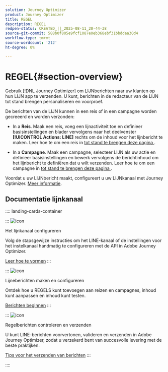 ```yaml
---
solution: Journey Optimizer
product: Journey Optimizer
title: REGEL
description: REGEL
redpen-status: CREATED_||_2025-08-11_20-44-38
source-git-commit: 588b0f805e9fcf1087e0eb368ebf31bbddaa30d4
workflow-type: tm+mt
source-wordcount: '212'
ht-degree: 0%

---
```



# REGEL{#section-overview}


Gebruik [!DNL Journey Optimizer] om LIJNberichten naar uw klanten op hun LIJN app te verzenden. U kunt, berichten in de redacteur van de LIJN tot stand brengen personaliseren en voorproef.

De berichten van de LIJN kunnen in een reis of in een campagne worden gecreeerd en worden verzonden:

* In a **Reis**. Maak een reis, voeg een lijnactiviteit toe en definieer basisinstellingen en blader vervolgens naar het deelvenster **[!UICONTROL Actions: LINE]** rechts om de inhoud voor het lijnbericht te maken. Leer hoe te om een reis in [ tot stand te brengen deze pagina ](../using/building-journeys/journey-gs.md).

* In a **Campagne**. Maak een campagne, selecteer LIJN als uw actie en definieer basisinstellingen en bewerk vervolgens de berichtinhoud om het lijnbericht te definiëren dat u wilt verzenden. Leer hoe te om een campagne in [ tot stand te brengen deze pagina ](../using/campaigns/create-campaign.md#configure).

Voordat u uw LIJNbericht maakt, configureert u uw LIJNkanaal met Journey Optimizer. [Meer informatie](../using/line/line-configuration.md).

## Documentatie lijnkanaal

:::: landing-cards-container

:::
![icon](https://cdn.experienceleague.adobe.com/icons/gear.svg?lang=nl-NL)

Het lijnkanaal configureren

Volg de stapsgewijze instructies om het LINE-kanaal of de instellingen voor het instelkanaal handmatig te configureren met de API in Adobe Journey Optimizer.

[Leer hoe te vormen](../using/line/line-configuration.md)
:::

:::
![icon](https://cdn.experienceleague.adobe.com/icons/list-check.svg?lang=nl-NL)

Lijneberichten maken en configureren

Ontdek hoe u REGELS kunt toevoegen aan reizen en campagnes, inhoud kunt aanpassen en inhoud kunt testen.

[Berichten beginnen](../using/line/create-line.md)
:::

:::
![icon](https://cdn.experienceleague.adobe.com/icons/bullseye.svg?lang=nl-NL)

Regelberichten controleren en verzenden

U kunt LINE-berichten voorvertonen, valideren en verzenden in Adobe Journey Optimizer, zodat u verzekerd bent van succesvolle levering met de beste praktijken.

[Tips voor het verzenden van berichten](../using/line/send-line.md)
:::

::::
